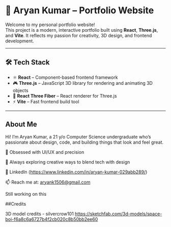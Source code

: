 # 🧠 Aryan Kumar – Portfolio Website

Welcome to my personal portfolio website!  
This project is a modern, interactive portfolio built using **React**, **Three.js**, and **Vite**. It reflects my passion for creativity, 3D design, and frontend development.

---



## 🛠 Tech Stack

- ⚛️ **React** – Component-based frontend framework
- 🎮 **Three.js** – JavaScript 3D library for rendering and animating 3D objects
- 🧵 **React Three Fiber** – React renderer for Three.js
- ⚡ **Vite** – Fast frontend build tool


---


## About Me


Hi! I’m Aryan Kumar, a 21 y/o Computer Science undergraduate who’s passionate about design, code, and building things that look and feel great.

🎨 Obsessed with UI/UX and precision

🧠 Always exploring creative ways to blend tech with design

🔗 LinkedIn (https://www.linkedin.com/in/aryan-kumar-029abb289/)

📫 Reach me at: aryank1506@gmail.com


Still working on this





##Credits

3D model credits - silvercrow101
https://sketchfab.com/3d-models/space-boi-f6a8c6a6727b4f2cb020c8b50bb2ee60
